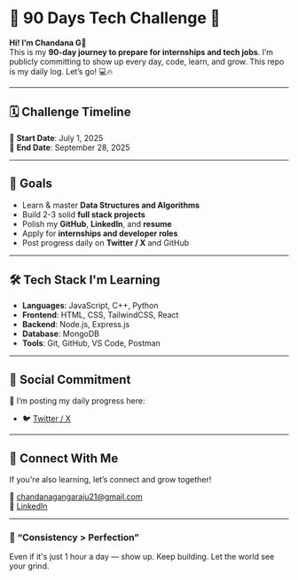 # 🚀 90 Days Tech Challenge 🚀

**Hi! I’m Chandana G👋**  
This is my **90-day journey to prepare for internships and tech jobs**. I’m publicly committing to show up every day, code, learn, and grow. This repo is my daily log. Let’s go! 💻🔥

---

## 🗓️ Challenge Timeline
📅 **Start Date**: July 1, 2025  
🏁 **End Date**: September 28, 2025

---

## 🎯 Goals
- Learn & master **Data Structures and Algorithms**
- Build 2-3 solid **full stack projects**
- Polish my **GitHub**, **LinkedIn**, and **resume**
- Apply for **internships and developer roles**
- Post progress daily on **Twitter / X** and GitHub

---

## 🛠️ Tech Stack I'm Learning
- **Languages**: JavaScript, C++, Python
- **Frontend**: HTML, CSS, TailwindCSS, React
- **Backend**: Node.js, Express.js
- **Database**: MongoDB
- **Tools**: Git, GitHub, VS Code, Postman

---

## 📸 Social Commitment
📌 I’m posting my daily progress here:
- 🐦 [Twitter / X]( https://x.com/Chandana_G_?t=xvQzQetGy1I4I3V2kQ-9MQ&s=08 )
---

## 💬 Connect With Me
If you're also learning, let’s connect and grow together!

📧 chandanagangaraju21@gmail.com  
💼 [LinkedIn](https://www.linkedin.com/in/chandana-g-820a70275)

---

### 🧠 “Consistency > Perfection”
Even if it's just 1 hour a day — show up. Keep building. Let the world see your grind.

